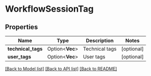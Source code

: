 # WorkflowSessionTag

## Properties

Name | Type | Description | Notes
------------ | ------------- | ------------- | -------------
**technical_tags** | Option<**Vec<String>**> | Technical tags | [optional]
**user_tags** | Option<**Vec<String>**> | User tags | [optional]

[[Back to Model list]](../README.md#documentation-for-models) [[Back to API list]](../README.md#documentation-for-api-endpoints) [[Back to README]](../README.md)


